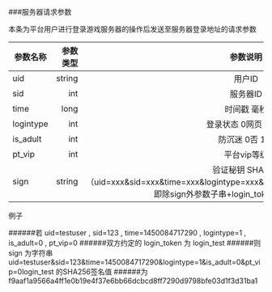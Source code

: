 
###服务器请求参数
<pre>本条为平台用户进行登录游戏服务器的操作后发送至服务器登录地址的请求参数</pre>
参数名称|参数类型|参数说明
| --------   | -----:  |:----:  |
uid|string|用户ID
sid|int|服务器ID
time|long|时间戳 毫秒
logintype|int|登录状态 0网页 1微端
is_adult|int|防沉迷 0否 1是
pt_vip|int|平台vip等级
sign|string|验证秘钥 SHA256（uid=xxx&sid=xxx&time=xxx&logintype=xxx&is_adult=xxx&pt_vip=xxx+login_token 即除sign外参数子串+login_token(游戏登录秘钥)）

<pre>例子</pre>

######若 uid=testuser , sid=123 , time=1450084717290 , logintype=1 , is_adult=0 , pt_vip=0
######双方约定的 login_token 为 login_test
######则 sign 为字符串 uid=testuser&sid=123&time=1450084717290&logintype=1&is_adult=0&pt_vip=0login_test 的SHA256签名值
######为 f9aaf1a9566a4ff1e0b19e4f37e6bb66dcbcd8ff7290d9798bfe03d1f3d31ba1



